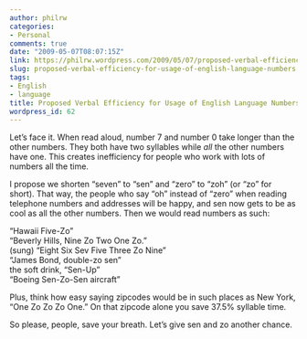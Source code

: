 ```yaml
---
author: philrw
categories:
- Personal
comments: true
date: "2009-05-07T08:07:15Z"
link: https://philrw.wordpress.com/2009/05/07/proposed-verbal-efficiency-for-usage-of-english-language-numbers/
slug: proposed-verbal-efficiency-for-usage-of-english-language-numbers
tags:
- English
- language
title: Proposed Verbal Efficiency for Usage of English Language Numbers
wordpress_id: 62
---
```


Let’s face it. When read aloud, number 7 and number 0 take longer than the other numbers. They both have two syllables while _all_ the other numbers have one. This creates inefficiency for people who work with lots of numbers all the time.

I propose we shorten “seven” to “sen” and “zero” to “zoh” (or “zo” for short). That way, the people who say “oh” instead of “zero” when reading telephone numbers and addresses will be happy, and sen now gets to be as cool as all the other numbers. Then we would read numbers as such:

“Hawaii Five-Zo”  
“Beverly Hills, Nine Zo Two One Zo.”  
(sung) “Eight Six Sev Five Three Zo Nine”  
“James Bond, double-zo sen”  
the soft drink, “Sen-Up”  
“Boeing Sen-Zo-Sen aircraft”

Plus, think how easy saying zipcodes would be in such places as New York, “One Zo Zo Zo One.” On that zipcode alone you save 37.5% syllable time.

So please, people, save your breath. Let’s give sen and zo another chance.
